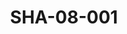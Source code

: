 ---
pid: SHA-08-001
title: SHA-08-001
language: ar
collection: شرحبيل احمد
original_label: 
rights: شرحبيل احمد
location_of_original: شرحبيل احمد
photographer_or_studio: ستديو صلاح سنار المدينة
scanned_from: photograph 8.6 by 13.5
_date: 6/12/1964
location: سنار
description: مهدي علي وكامل حسين وشرحبيل احمد ومعجب
additional_notes: 
permission_display: 'yes'
on_server: 'no'
on_website: 'no'
permalink: /archive/ar/sha-08-001.html
layout: photo-page
---